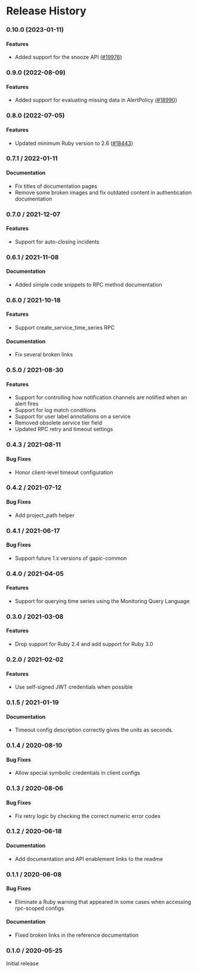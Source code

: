 # Release History

### 0.10.0 (2023-01-11)

#### Features

* Added support for the snooze API ([#19976](https://github.com/googleapis/google-cloud-ruby/issues/19976)) 

### 0.9.0 (2022-08-09)

#### Features

* Added support for evaluating missing data in AlertPolicy ([#18990](https://github.com/googleapis/google-cloud-ruby/issues/18990)) 

### 0.8.0 (2022-07-05)

#### Features

* Updated minimum Ruby version to 2.6 ([#18443](https://github.com/googleapis/google-cloud-ruby/issues/18443)) 

### 0.7.1 / 2022-01-11

#### Documentation

* Fix titles of documentation pages
* Remove some broken images and fix outdated content in authentication documentation

### 0.7.0 / 2021-12-07

#### Features

* Support for auto-closing incidents

### 0.6.1 / 2021-11-08

#### Documentation

* Added simple code snippets to RPC method documentation

### 0.6.0 / 2021-10-18

#### Features

* Support create_service_time_series RPC

#### Documentation

* Fix several broken links

### 0.5.0 / 2021-08-30

#### Features

* Support for controlling how notification channels are notified when an alert fires
* Support for log match conditions
* Support for user label annotations on a service
* Removed obsolete service tier field
* Updated RPC retry and timeout settings

### 0.4.3 / 2021-08-11

#### Bug Fixes

* Honor client-level timeout configuration

### 0.4.2 / 2021-07-12

#### Bug Fixes

* Add project_path helper

### 0.4.1 / 2021-06-17

#### Bug Fixes

* Support future 1.x versions of gapic-common

### 0.4.0 / 2021-04-05

#### Features

* Support for querying time series using the Monitoring Query Language

### 0.3.0 / 2021-03-08

#### Features

* Drop support for Ruby 2.4 and add support for Ruby 3.0

### 0.2.0 / 2021-02-02

#### Features

* Use self-signed JWT credentials when possible

### 0.1.5 / 2021-01-19

#### Documentation

* Timeout config description correctly gives the units as seconds.

### 0.1.4 / 2020-08-10

#### Bug Fixes

* Allow special symbolic credentials in client configs

### 0.1.3 / 2020-08-06

#### Bug Fixes

* Fix retry logic by checking the correct numeric error codes

### 0.1.2 / 2020-06-18

#### Documentation

* Add documentation and API enablement links to the readme

### 0.1.1 / 2020-06-08

#### Bug Fixes

* Eliminate a Ruby warning that appeared in some cases when accessing rpc-scoped configs

#### Documentation

* Fixed broken links in the reference documentation

### 0.1.0 / 2020-05-25

Initial release

